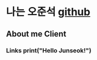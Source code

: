 # 나는 오준석 [github](https://github.com/gortX3)

## About me                     **Client**

### Links           print("Hello Junseok!")
